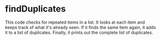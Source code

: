 # findDuplicates

This code checks for repeated items in a list. It looks at each item and keeps track of what it's already seen. If it finds the same item again, it adds it to a list of duplicates. Finally, it prints out the complete list of duplicates.
